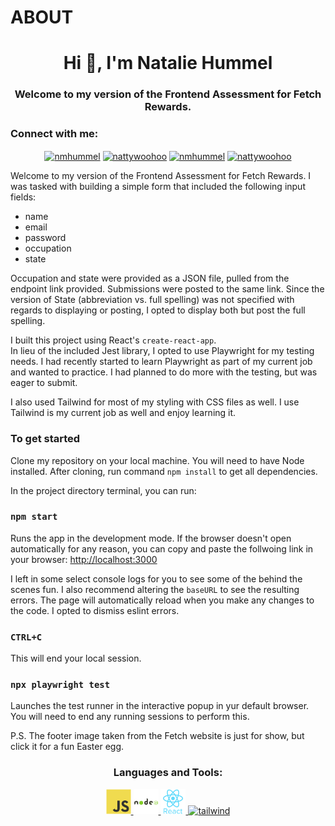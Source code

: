 # ABOUT

<h1 align="center">Hi 👋, I'm Natalie Hummel</h1>
<h3 align="center">Welcome to my version of the Frontend Assessment for Fetch Rewards.</h3>
<h3 align="left">Connect with me:</h3>
<p align="center">
<a href="https://dev.to/nmhummel" target="blank"><img align="center" src="https://raw.githubusercontent.com/rahuldkjain/github-profile-readme-generator/master/src/images/icons/Social/devto.svg" alt="nmhummel" height="30" width="40" /></a>
<a href="https://twitter.com/nattywoohoo" target="blank"><img align="center" src="https://raw.githubusercontent.com/rahuldkjain/github-profile-readme-generator/master/src/images/icons/Social/twitter.svg" alt="nattywoohoo" height="30" width="40" /></a>
<a href="https://linkedin.com/in/nmhummel" target="blank"><img align="center" src="https://raw.githubusercontent.com/rahuldkjain/github-profile-readme-generator/master/src/images/icons/Social/linked-in-alt.svg" alt="nmhummel" height="30" width="40" /></a>
<a href="https://instagram.com/nattywoohoo" target="blank"><img align="center" src="https://raw.githubusercontent.com/rahuldkjain/github-profile-readme-generator/master/src/images/icons/Social/instagram.svg" alt="nattywoohoo" height="30" width="40" /></a>
</p>

Welcome to my version of the Frontend Assessment for Fetch Rewards. I was tasked with building a simple form that included the following input fields:
- name
- email
- password
- occupation
- state

Occupation and state were provided as a JSON file, pulled from the endpoint link provided. Submissions were posted to the same link. Since the version of State (abbreviation vs. full spelling) was not specified with regards to displaying or posting, I opted to display both but post the full spelling.

I built this project using React's `create-react-app`.\
In lieu of the included Jest library, I opted to use Playwright for my testing needs. I had recently started to learn Playwright as part of my current job and wanted to practice. I had planned to do more with the testing, but was eager to submit.

I also used Tailwind for most of my styling with CSS files as well. I use Tailwind is my current job as well and enjoy learning it.

### To get started
Clone my repository on your local machine. You will need to have Node installed. After cloning, run command `npm install` to get all dependencies. 

In the project directory terminal, you can run:

### `npm start`

Runs the app in the development mode. If the browser doesn't open automatically for any reason, you can copy and paste the follwoing link in your browser: [http://localhost:3000](http://localhost:3000) 

I left in some select console logs for you to see some of the behind the scenes fun. I also recommend altering the `baseURL` to see the resulting errors. The page will automatically reload when you make any changes to the code. I opted to dismiss eslint errors.

### `CTRL+C`
This will end your local session.

### `npx playwright test`

Launches the test runner in the interactive popup in yur default browser. 
You will need to end any running sessions to perform this.



P.S. The footer image taken from the Fetch website is just for show, but click it for a fun Easter egg.

<h3 align="center">Languages and Tools:</h3>
<p align="center"> <a href="https://developer.mozilla.org/en-US/docs/Web/JavaScript" target="_blank" rel="noreferrer"> <img src="https://raw.githubusercontent.com/devicons/devicon/master/icons/javascript/javascript-original.svg" alt="javascript" width="40" height="40"/> </a> <a href="https://nodejs.org" target="_blank" rel="noreferrer"> <img src="https://raw.githubusercontent.com/devicons/devicon/master/icons/nodejs/nodejs-original-wordmark.svg" alt="nodejs" width="40" height="40"/> </a> <a href="https://reactjs.org/" target="_blank" rel="noreferrer"> <img src="https://raw.githubusercontent.com/devicons/devicon/master/icons/react/react-original-wordmark.svg" alt="react" width="40" height="40"/> </a> <a href="https://tailwindcss.com/" target="_blank" rel="noreferrer"> <img src="https://www.vectorlogo.zone/logos/tailwindcss/tailwindcss-icon.svg" alt="tailwind" width="40" height="40"/> </a> </p>
